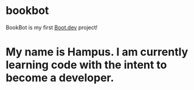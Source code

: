 # bookbot
BookBot is my first [Boot.dev](https://www.boot.dev) project!

# My name is Hampus. I am currently learning code with the intent to become a developer.
